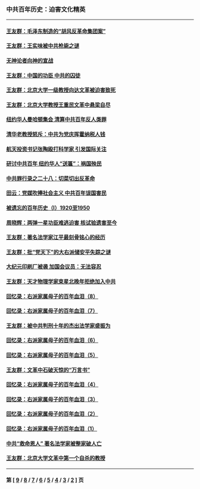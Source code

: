 ### 中共百年历史：迫害文化精英
---
#### [王友群：毛泽东制造的“胡风反革命集团案”](../../pages/nf1176111/n13324909.md?12040430) 
#### [王友群：王实味被中共枪毙之谜](../../pages/nf1176111/n13307502.md?12040430) 
#### [无神论者向神的宣战](../../pages/nf1176111/n13281535.md?12040430) 
#### [王友群：中国的功臣 中共的囚徒](../../pages/nf1176111/n13291790.md?12040430) 
#### [王友群：北京大学一级教授向达文革被迫害致死](../../pages/nf1176111/n13150966.md?12040430) 
#### [王友群：北京大学教授王重民文革中悬梁自尽](../../pages/nf1176111/n13084645.md?12040430) 
#### [纽约华人曼哈顿集会 清算中共百年反人类罪](../../pages/nf1176111/n13084157.md?12040430) 
#### [清华老教授怒斥：中共为党庆挥霍纳税人钱](../../pages/nf1176111/n13071430.md?12040430) 
#### [航天投资书记张陶殴打科学家 引发国际关注](../../pages/nf1176111/n13069132.md?12040430) 
#### [研讨中共百年 纽约华人“送匾”：祸国殃民](../../pages/nf1176111/n13057367.md?12040430) 
#### [中共罪行录之二十八：切菜切出反革命](../../pages/nf1176111/n13030600.md?12040430) 
#### [田云：党媒吹捧社会主义 中共百年误国害民](../../pages/nf1176111/n13006682.md?12040430) 
#### [被遗忘的百年历史（I）1920至1950](../../pages/nf1176111/n12986411.md?12040430) 
#### [周晓辉：两弹一星功臣难逃迫害 核试验遗害至今](../../pages/nf1176111/n12974997.md?12040430) 
#### [王友群：著名法学家江平最刻骨铭心的经历](../../pages/nf1176111/n12970787.md?12040430) 
#### [王友群：批“党天下”的大右派储安平失踪之谜](../../pages/nf1176111/n12954229.md?12040430) 
#### [大纪元印刷厂被袭 加国会议员：无法容忍](../../pages/nf1176111/n12883028.md?12040430) 
#### [王友群：天才物理学家束星北晚年拒绝加入中共](../../pages/nf1176111/n12792913.md?12040430) 
#### [回忆录：右派家属母子的百年血泪（8）](../../pages/nf1176111/n12706196.md?12040430) 
#### [回忆录：右派家属母子的百年血泪（7）](../../pages/nf1176111/n12706191.md?12040430) 
#### [王友群：被中共判刑十年的杰出法学家盛振为](../../pages/nf1176111/n12706141.md?12040430) 
#### [回忆录：右派家属母子的百年血泪（6）](../../pages/nf1176111/n12698863.md?12040430) 
#### [回忆录：右派家属母子的百年血泪（5）](../../pages/nf1176111/n12692515.md?12040430) 
#### [王友群：文革中石破天惊的“万言书”](../../pages/nf1176111/n12690994.md?12040430) 
#### [回忆录：右派家属母子的百年血泪（4）](../../pages/nf1176111/n12686410.md?12040430) 
#### [回忆录：右派家属母子的百年血泪（3）](../../pages/nf1176111/n12683820.md?12040430) 
#### [回忆录：右派家属母子的百年血泪（2）](../../pages/nf1176111/n12679738.md?12040430) 
#### [回忆录：右派家属母子的百年血泪（1）](../../pages/nf1176111/n12678112.md?12040430) 
#### [中共“救命恩人” 著名法学家被整家破人亡](../../pages/nf1176111/n12658168.md?12040430) 
#### [王友群：北京大学文革中第一个自杀的教授](../../pages/nf1176111/n12632697.md?12040430) 

---
#### 第 [ [9](./9.md?12040430) / [8](./8.md?12040430) / [7](./7.md?12040430) / [6](./6.md?12040430) / [5](./5.md?12040430) / [4](./4.md?12040430) / [3](./3.md?12040430) / [2](./2.md?12040430) ] 页
